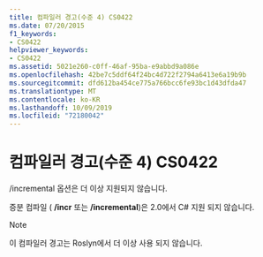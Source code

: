 ```yaml
---
title: 컴파일러 경고(수준 4) CS0422
ms.date: 07/20/2015
f1_keywords:
- CS0422
helpviewer_keywords:
- CS0422
ms.assetid: 5021e260-c0ff-46af-95ba-e9abbd9a086e
ms.openlocfilehash: 42be7c5ddf64f24bc4d722f2794a6413e6a19b9b
ms.sourcegitcommit: dfd612ba454ce775a766bcc6fe93bc1d43dfda47
ms.translationtype: MT
ms.contentlocale: ko-KR
ms.lasthandoff: 10/09/2019
ms.locfileid: "72180042"
---
```

# <a name="compiler-warning-level-4-cs0422"></a>컴파일러 경고(수준 4) CS0422

/incremental 옵션은 더 이상 지원되지 않습니다.

 증분 컴파일 ( **/incr** 또는 **/incremental**)은 2.0에서 C# 지원 되지 않습니다.
 
> [!NOTE]
> 이 컴파일러 경고는 Roslyn에서 더 이상 사용 되지 않습니다.
